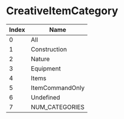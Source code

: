 # CreativeItemCategory

Index | Name
--- | ---
0 | All
1 | Construction
2 | Nature
3 | Equipment
4 | Items
5 | ItemCommandOnly
6 | Undefined
7 | NUM_CATEGORIES